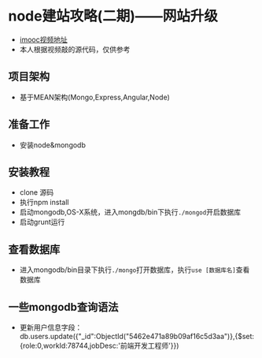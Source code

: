 # node建站攻略(二期)——网站升级
- [imooc视频地址](http://www.imooc.com/learn/197)
- 本人根据视频敲的源代码，仅供参考

## 项目架构
- 基于MEAN架构(Mongo,Express,Angular,Node)

## 准备工作
- 安装node&mongodb

## 安装教程
- clone 源码
- 执行npm install
- 启动mongodb,OS-X系统，进入mongdb/bin下执行`./mongod`开启数据库
- 启动grunt运行

## 查看数据库
- 进入mongodb/bin目录下执行`./mongo`打开数据库，执行`use [数据库名]`查看数据库

## 一些mongodb查询语法
- 更新用户信息字段：db.users.update({"_id":ObjectId("5462e471a89b09af16c5d3aa")},{$set:{role:0,workId:78744,jobDesc:'前端开发工程师'}})

